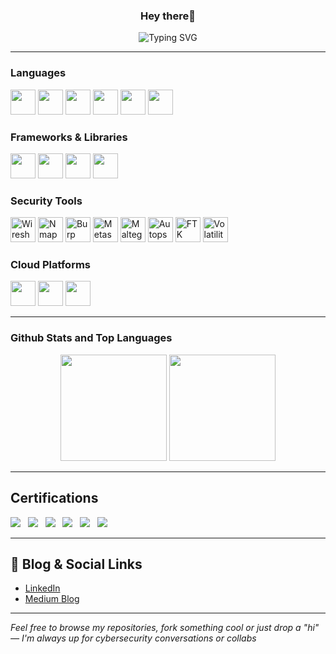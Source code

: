<h3 align="center"> Hey there👋</h3>

<p align="center">
  <img src="https://readme-typing-svg.herokuapp.com?font=Fira+Code&size=22&pause=1000&color=F70000&center=true&vCenter=true&width=800&height=60&lines=Offensive+Security+%7C+Red+Teamer+in+Training;Computer+Technology+%7C+Developer+%26+Creative+Tech+Designer;Breaking+things+ethically;Learning+by+doing%2C+evolving+and+securing+the+future;Catch+me+in+the+lab" alt="Typing SVG" />
</p>

---

### Languages  
<p>
  <img src="https://cdn.jsdelivr.net/gh/devicons/devicon/icons/python/python-original.svg" height="40"/>
  <img src="https://cdn.jsdelivr.net/gh/devicons/devicon/icons/javascript/javascript-original.svg" height="40"/>
  <img src="https://cdn.jsdelivr.net/gh/devicons/devicon/icons/bash/bash-original.svg" height="40"/>
  <img src="https://cdn.jsdelivr.net/gh/devicons/devicon/icons/java/java-original.svg" height="40"/>
  <img src="https://cdn.jsdelivr.net/gh/devicons/devicon/icons/php/php-original.svg" height="40"/>
  <img src="https://cdn.jsdelivr.net/gh/devicons/devicon/icons/dart/dart-original.svg" height="40"/>
</p>

### Frameworks & Libraries  
<p>
  <img src="https://cdn.jsdelivr.net/gh/devicons/devicon/icons/react/react-original.svg" height="40"/>
  <img src="https://cdn.jsdelivr.net/gh/devicons/devicon/icons/flutter/flutter-original.svg" height="40"/>
  <img src="https://cdn.jsdelivr.net/gh/devicons/devicon/icons/nodejs/nodejs-original.svg" height="40"/>
  <img src="https://cdn.jsdelivr.net/gh/devicons/devicon/icons/laravel/laravel-plain.svg" height="40"/>
</p>

### Security Tools  
<p>
  <img src="https://img.icons8.com/color/48/wireshark.png" height="40" title="Wireshark"/>
  <img src="https://img.icons8.com/fluency/48/nmap.png" height="40" title="Nmap"/>
  <img src="https://raw.githubusercontent.com/B0nster/icons/main/burp.png" height="40" title="Burp Suite"/>
  <img src="https://raw.githubusercontent.com/B0nster/icons/main/metasploit.png" height="40" title="Metasploit"/>
  <img src="https://raw.githubusercontent.com/B0nster/icons/main/maltego.png" height="40" title="Maltego"/>
  <img src="https://raw.githubusercontent.com/B0nster/icons/main/autopsy.png" height="40" title="Autopsy"/>
  <img src="https://raw.githubusercontent.com/B0nster/icons/main/ftk.png" height="40" title="FTK Imager"/>
  <img src="https://raw.githubusercontent.com/B0nster/icons/main/volatility.png" height="40" title="Volatility"/>
</p>

### Cloud Platforms  
<p>
  <img src="https://cdn.jsdelivr.net/gh/devicons/devicon/icons/googlecloud/googlecloud-original.svg" height="40"/>
  <img src="https://cdn.jsdelivr.net/gh/devicons/devicon/icons/azure/azure-original.svg" height="40"/>
  <img src="https://cdn.jsdelivr.net/gh/devicons/devicon/icons/oracle/oracle-original.svg" height="40"/>
</p>

---

### Github Stats and Top Languages
<p align="center">
  <img src="https://github-readme-stats.vercel.app/api/top-langs/?username=rachael-oss&layout=compact&theme=tokyonight" height="170"/>
  <img src="https://github-readme-stats.vercel.app/api?username=rachael-oss&show_icons=true&theme=tokyonight" height="170"/>
</p>

---

## Certifications

<img src="https://img.shields.io/badge/eJPT-eLearnSecurity-black?style=flat-square&logo=protonvpn&logoColor=white"/> &nbsp;
<img src="https://img.shields.io/badge/CompTIA%20Security+-032D64?style=flat-square&logo=comptia&logoColor=white"/> &nbsp;
<img src="https://img.shields.io/badge/CCNA-0080C3?style=flat-square&logo=cisco&logoColor=white"/> &nbsp;
<img src="https://img.shields.io/badge/CCNP-007C92?style=flat-square&logo=cisco&logoColor=white"/> &nbsp;
<img src="https://img.shields.io/badge/ISC2%20CC-603178?style=flat-square&logo=isc2&logoColor=white"/> &nbsp;
<img src="https://img.shields.io/badge/Cloud%20Security%20Knowledge-0078D7?style=flat-square&logo=microsoftazure&logoColor=white"/>

---

## 🔗 Blog & Social Links

-  [LinkedIn](https://www.linkedin.com/in/rachael-kivuti-575056226/)
-  [Medium Blog](https://medium.com/@kivutingatha)

---

*Feel free to browse my repositories, fork something cool or just drop a "hi" — I'm always up for cybersecurity conversations or collabs*

